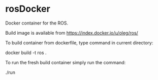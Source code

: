 rosDocker
=========

Docker container for the ROS. 

Build image is available from https://index.docker.io/u/oleg/ros/

To build container from dockerfile, type command in current directory:

docker build -t ros .

To run the fresh build container simply run the command:

./run 




